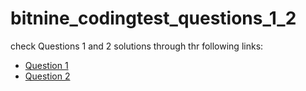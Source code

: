 # bitnine_codingtest_questions_1_2

check Questions 1 and 2 solutions through thr following links:

* [Question 1](https://github.com/MennaAnwar/bitnine_codingtest_questions_1_2/tree/main/Question_1)
* [Question 2](https://github.com/MennaAnwar/bitnine_codingtest_questions_1_2/tree/main/Question_2)
